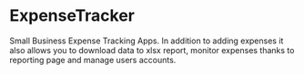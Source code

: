# ExpenseTracker
Small Business Expense Tracking Apps. In addition to adding expenses it also allows you to download data to xlsx report, monitor expenses thanks to reporting page and manage users accounts.